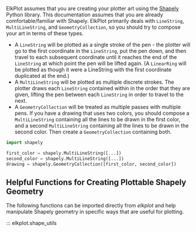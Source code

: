 ElkPlot assumes that you are creating your plotter art using the [Shapely](https://shapely.readthedocs.io/en/stable/manual.html) Python library. This documentation assumes that you are already comfortable/familiar with Shapely. ElkPlot primarily deals with `LineString`, `MultiLineString`, and `GeometryCollection`, so you should try to compose your art in terms of these types.

- A `LineString` will be plotted as a single stroke of the pen - the plotter will go to the first coordinate in the `LineString`, put the pen down, and then travel to each subsequent coordinate until it reaches the end of the `LineString` at which point the pen will be lifted again. (A `LinearRing` will be plotted as though it were a LineString with the first coordinate duplicated at the end.)
- A `MultiLineString` will be plotted as multiple discrete strokes. The plotter draws each `LineString` contained within in the order that they are given, lifting the pen between each `LineString` in order to travel to the next.
- A `GeometryCollection` will be treated as multiple passes with multiple pens. If you have a drawing that uses two colors, you should compose a `MultiLineString` containing all the lines to be drawn in the first color, and a second `MultiLineString` containing all the lines to be drawn in the second color. Then create a `GeometryCollection` containing both.

```Python
import shapely

first_color = shapely.MultiLineString([...])
second_color = shapely.MultiLineString([...])
drawing = shapely.GeometryCollection([first_color, second_color])
```

## Helpful Functions for Creating Plottable Shapely Geometry

The following functions can be imported directly from _elkplot_ and help manipulate Shapely geometry in specific ways that are useful for plotting.

::: elkplot.shape_utils
            